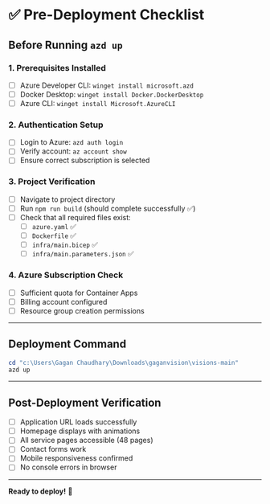 # ✅ Pre-Deployment Checklist

## Before Running `azd up`

### 1. **Prerequisites Installed**
- [ ] Azure Developer CLI: `winget install microsoft.azd`
- [ ] Docker Desktop: `winget install Docker.DockerDesktop`
- [ ] Azure CLI: `winget install Microsoft.AzureCLI`

### 2. **Authentication Setup**
- [ ] Login to Azure: `azd auth login`
- [ ] Verify account: `az account show`
- [ ] Ensure correct subscription is selected

### 3. **Project Verification**
- [ ] Navigate to project directory
- [ ] Run `npm run build` (should complete successfully ✅)
- [ ] Check that all required files exist:
  - [ ] `azure.yaml` ✅
  - [ ] `Dockerfile` ✅
  - [ ] `infra/main.bicep` ✅
  - [ ] `infra/main.parameters.json` ✅

### 4. **Azure Subscription Check**
- [ ] Sufficient quota for Container Apps
- [ ] Billing account configured
- [ ] Resource group creation permissions

---

## Deployment Command

```powershell
cd "c:\Users\Gagan Chaudhary\Downloads\gaganvision\visions-main"
azd up
```

---

## Post-Deployment Verification

- [ ] Application URL loads successfully
- [ ] Homepage displays with animations
- [ ] All service pages accessible (48 pages)
- [ ] Contact forms work
- [ ] Mobile responsiveness confirmed
- [ ] No console errors in browser

---

**Ready to deploy!** 🚀